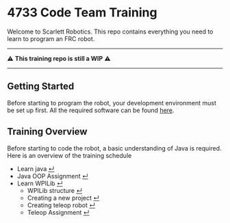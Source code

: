# 4733 Code Team Training
Welcome to Scarlett Robotics. This repo contains everything you need to learn to program an FRC robot.
***
⚠️ **This training repo is still a WIP** ⚠️
***
## Getting Started
Before starting to program the robot, your development environment must be set up first. All the required software can be found [here](docs/setup.md).

## Training Overview
Before starting to code the robot, a basic understanding of Java is required. Here is an overview of the training schedule
* Learn java [↵](docs/learning_java.md)
* Java OOP Assignment [↵](assignments/java_oop_assignment.md)
* Learn WPILib [↵](docs/wpilib/readme.md)
    * WPILib structure [↵]()
    * Creating a new project [↵](docs/wpilib/create_project.md)
    * Creating teleop robot [↵]()
    * Teleop Assignment [↵]()